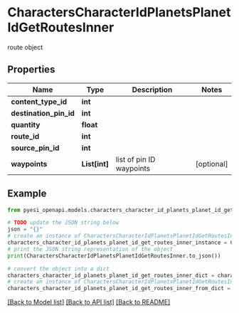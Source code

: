 # CharactersCharacterIdPlanetsPlanetIdGetRoutesInner

route object

## Properties

Name | Type | Description | Notes
------------ | ------------- | ------------- | -------------
**content_type_id** | **int** |  | 
**destination_pin_id** | **int** |  | 
**quantity** | **float** |  | 
**route_id** | **int** |  | 
**source_pin_id** | **int** |  | 
**waypoints** | **List[int]** | list of pin ID waypoints | [optional] 

## Example

```python
from pyesi_openapi.models.characters_character_id_planets_planet_id_get_routes_inner import CharactersCharacterIdPlanetsPlanetIdGetRoutesInner

# TODO update the JSON string below
json = "{}"
# create an instance of CharactersCharacterIdPlanetsPlanetIdGetRoutesInner from a JSON string
characters_character_id_planets_planet_id_get_routes_inner_instance = CharactersCharacterIdPlanetsPlanetIdGetRoutesInner.from_json(json)
# print the JSON string representation of the object
print(CharactersCharacterIdPlanetsPlanetIdGetRoutesInner.to_json())

# convert the object into a dict
characters_character_id_planets_planet_id_get_routes_inner_dict = characters_character_id_planets_planet_id_get_routes_inner_instance.to_dict()
# create an instance of CharactersCharacterIdPlanetsPlanetIdGetRoutesInner from a dict
characters_character_id_planets_planet_id_get_routes_inner_from_dict = CharactersCharacterIdPlanetsPlanetIdGetRoutesInner.from_dict(characters_character_id_planets_planet_id_get_routes_inner_dict)
```
[[Back to Model list]](../README.md#documentation-for-models) [[Back to API list]](../README.md#documentation-for-api-endpoints) [[Back to README]](../README.md)


